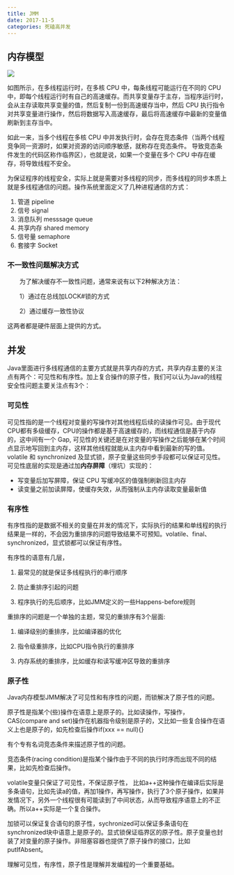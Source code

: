 ```yaml
---
title: JMM
date: 2017-11-5
categories: 死磕高并发
---
```


## 内存模型

![](http://images.cnitblog.com/blog/288799/201408/212219343783699.jpg)

如图所示，在多线程运行时，在多核 CPU 中，每条线程可能运行在不同的 CPU 中，即每个线程运行时有自己的高速缓存。而共享变量存于主存，当程序运行时，会从主存读取共享变量的值，然后复制一份到高速缓存当中，然后 CPU 执行指令对共享变量进行操作，然后将数据写入高速缓存，最后将高速缓存中最新的变量值刷新到主存当中。

如此一来，当多个线程在多核 CPU 中并发执行时，会存在竞态条件（当两个线程竞争同一资源时，如果对资源的访问顺序敏感，就称存在竞态条件。 导致竞态条件发生的代码区称作临界区），也就是说，如果一个变量在多个 CPU 中存在缓存，将导致线程不安全。

为保证程序的线程安全，实际上就是需要对多线程的同步，而多线程的同步本质上就是多线程通信的问题。操作系统里面定义了几种进程通信的方式：

1. 管道 pipeline
2. 信号 signal
3. 消息队列 messsage queue
4. 共享内存 shared memory
5. 信号量 semaphore
6. 套接字 Socket

### 不一致性问题解决方式

　　为了解决缓存不一致性问题，通常来说有以下2种解决方法：

　　1）通过在总线加LOCK#锁的方式

　　2）通过缓存一致性协议

这两者都是硬件层面上提供的方式。
    
## 并发

Java里面进行多线程通信的主要方式就是共享内存的方式，共享内存主要的关注点有两个：可见性和有序性。加上复合操作的原子性，我们可以认为Java的线程安全性问题主要关注点有3个：

### 可见性

可见性指的是一个线程对变量的写操作对其他线程后续的读操作可见。由于现代CPU都有多级缓存，CPU的操作都是基于高速缓存的，而线程通信是基于内存的，这中间有一个 Gap, 可见性的关键还是在对变量的写操作之后能够在某个时间点显示地写回到主内存，这样其他线程就能从主内存中看到最新的写的值。volatile 和 synchronized 及显式锁，原子变量这些同步手段都可以保证可见性。可见性底层的实现是通过加**内存屏障**（埋坑）实现的：

- 写变量后加写屏障，保证 CPU 写缓冲区的值强制刷新回主内存 
- 读变量之前加读屏障，使缓存失效，从而强制从主内存读取变量最新值

###  有序性

有序性指的是数据不相关的变量在并发的情况下，实际执行的结果和单线程的执行结果是一样的，不会因为重排序的问题导致结果不可预知。volatile、final、synchronized，显式锁都可以保证有序性。

有序性的语意有几层，

1. 最常见的就是保证多线程执行的串行顺序

2. 防止重排序引起的问题

3. 程序执行的先后顺序，比如JMM定义的一些Happens-before规则


重排序的问题是一个单独的主题，常见的重排序有3个层面:

1. 编译级别的重排序，比如编译器的优化

2. 指令级重排序，比如CPU指令执行的重排序

3. 内存系统的重排序，比如缓存和读写缓冲区导致的重排序

### 原子性

Java内存模型JMM解决了可见性和有序性的问题，而锁解决了原子性的问题。

原子性是指某个(些)操作在语意上是原子的。比如读操作，写操作，CAS(compare and set)操作在机器指令级别是原子的，又比如一些复合操作在语义上也是原子的，如先检查后操作if(xxx == null){}

有个专有名词竞态条件来描述原子性的问题。

竞态条件(racing condition)是指某个操作由于不同的执行时序而出现不同的结果，比如先检查后操作。

volatile变量只保证了可见性，不保证原子性， 比如a++这种操作在编译后实际是多条语句，比如先读a的值，再加1操作，再写操作，执行了3个原子操作，如果并发情况下，另外一个线程很有可能读到了中间状态，从而导致程序语意上的不正确。所以a++实际是一个复合操作。

加锁可以保证复合语句的原子性，sychronized可以保证多条语句在synchronized块中语意上是原子的。显式锁保证临界区的原子性。原子变量也封装了对变量的原子操作。非阻塞容器也提供了原子操作的接口，比如putIfAbsent。

理解可见性，有序性，原子性是理解并发编程的一个重要基础。







